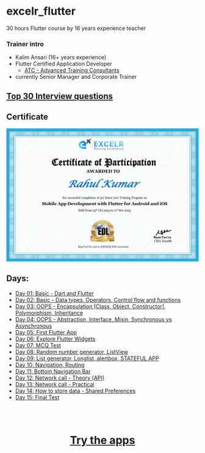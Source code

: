 # excelr_flutter
30 hours Flutter course by 16 years experience teacher

### Trainer intro

- Kalim Ansari (16+ years experience)
- Flutter Certified Application Developer 
    - [ATC - Advanced Training Consultants](https://androidatc.com/pages/Eng/Flutter-Certified-Application-Developer)
- currently Senior Manager and Corporate Trainer

<h2>
    <a href="https://medium.com/@flutterwtf/flutter-interview-questions-and-answers-top-30-for-pros-0cdbf1d40ebd"> Top 30 Interview questions </a>
</h2>

## Certificate

<img src="Images/ExcelrFlutter.jpg" alt="certificate">

## Days:

- [Day 01: Basic - Dart and Flutter](/Notes/day1.md)
- [Day 02: Basic - Data types, Operators, Control flow and functions](/Notes/day2.md)
- [Day 03: OOPS - Encapsulation [Class, Object, Constructor], Polymorphism, Inheritance](/Notes/day3.md)
- [Day 04: OOPS - Abstraction, Interface, Mixin, Synchronous vs Asynchronous](/Notes/day4.md)
- [Day 05: First Flutter App](/Notes/day5.md)
- [Day 06: Explore Flutter Widgets](/Notes/day6.md)
- [Day 07: MCQ Test](#)
- [Day 08: Random number generator, ListView](/Notes/day8.md)
- [Day 09: List generator, Longlist, alertbox, STATEFUL APP](/Notes/day9.md)
- [Day 10: Navigation, Routing](/Notes/day10.md)
- [Day 11: Bottom Navigation Bar](/Notes/day11.md)
- [Day 12: Network call - Theory (API)](/Notes/day12.md)
- [Day 13: Network call - Practical](/Notes/day13.md)
- [Day 14: How to store data - Shared Preferences](/Notes/day14.md)
- [Day 15: Final Test](#)

<br><br>
<h1 align="center"><a href="https://zapp.run/edit/flutter?entry=lib/main.dart&file=lib/main.dart">Try the apps</a></h1>